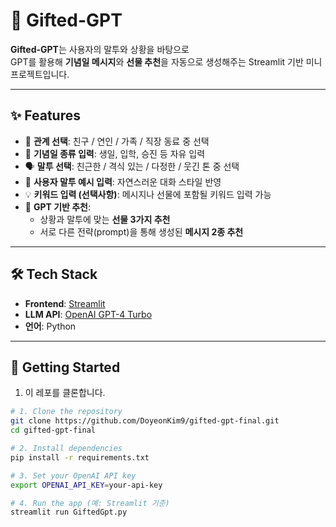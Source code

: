 #  🎁 Gifted-GPT

**Gifted-GPT**는 사용자의 말투와 상황을 바탕으로  
GPT를 활용해 **기념일 메시지**와 **선물 추천**을 자동으로 생성해주는 Streamlit 기반 미니 프로젝트입니다.

---

## ✨ Features

- 🎈 **관계 선택**: 친구 / 연인 / 가족 / 직장 동료 중 선택
- 💌 **기념일 종류 입력**: 생일, 입학, 승진 등 자유 입력
- 🗣️ **말투 선택**: 친근한 / 격식 있는 / 다정한 / 웃긴 톤 중 선택
- 📝 **사용자 말투 예시 입력**: 자연스러운 대화 스타일 반영
- 💡 **키워드 입력 (선택사항)**: 메시지나 선물에 포함될 키워드 입력 가능
- 🎁 **GPT 기반 추천**:
  - 상황과 말투에 맞는 **선물 3가지 추천**
  - 서로 다른 전략(prompt)을 통해 생성된 **메시지 2종 추천**

---

## 🛠 Tech Stack

- **Frontend**: [Streamlit](https://streamlit.io/)
- **LLM API**: [OpenAI GPT-4 Turbo](https://platform.openai.com/)
- **언어**: Python

---

## 🚀 Getting Started

1. 이 레포를 클론합니다.

```bash
# 1. Clone the repository
git clone https://github.com/DoyeonKim9/gifted-gpt-final.git
cd gifted-gpt-final

# 2. Install dependencies
pip install -r requirements.txt

# 3. Set your OpenAI API key
export OPENAI_API_KEY=your-api-key

# 4. Run the app (예: Streamlit 기준)
streamlit run GiftedGpt.py
